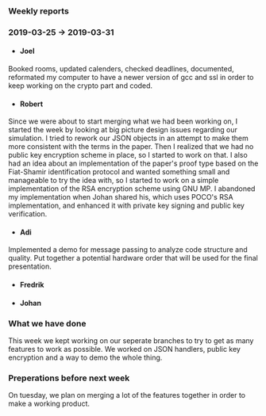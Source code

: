 ### Weekly reports

### 2019-03-25 -> 2019-03-31
* #### Joel

Booked rooms, updated calenders, checked deadlines, documented, reformated my computer to have a newer version of gcc and ssl in order to keep working on the crypto part and coded.

* #### Robert
Since we were about to start merging what we had been working on, I started the week by looking at big picture design issues regarding our simulation. I tried to rework our JSON objects in an attempt to make them more consistent with the terms in the paper. Then I realized that we had no public key encryption scheme in place, so I started to work on that. I also had an idea about an implementation of the paper's proof type based on the Fiat-Shamir identification protocol and wanted something small and manageable to try the idea with, so I started to work on a simple implementation of the RSA encryption scheme using GNU MP. I abandoned my implementation when Johan shared his, which uses POCO's RSA implementation, and enhanced it with private key signing and public key verification.

* #### Adi
Implemented a demo for message passing to analyze code structure and quality. Put together a potential hardware order that will be used for the final presentation.

* #### Fredrik

* #### Johan

### What we have done
This week we kept working on our seperate branches to try to get as many features to work as possible.
We worked on JSON handlers, public key encryption and a way to demo the whole thing.

### Preperations before next week
On tuesday, we plan on merging a lot of the features together in order to make a working product.

